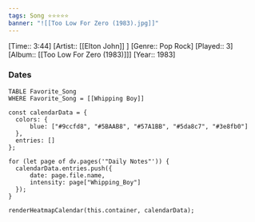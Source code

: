 ```yaml
---
tags: Song ⭐⭐⭐⭐⭐ 
banner: "![[Too Low For Zero (1983).jpg]]"
---
```

[Time:: 3:44]
[Artist:: [[Elton John]] ]
[Genre:: Pop Rock]
[Played:: 3]
[Album:: [[Too Low For Zero (1983)]]]
[Year:: 1983]
### Dates
````dataview
TABLE Favorite_Song
WHERE Favorite_Song = [[Whipping Boy]]
````
  ```dataviewjs
const calendarData = { 
	colors: { 
		blue: ["#9ccfd8", "#5BAAB8", "#57A1BB", "#5da8c7", "#3e8fb0"] 
	}, 
	entries: [] 
}; 

for (let page of dv.pages('"Daily Notes"')) { 
	calendarData.entries.push({ 
		date: page.file.name, 
		intensity: page["Whipping_Boy"]
	}); 
} 

renderHeatmapCalendar(this.container, calendarData);
```
